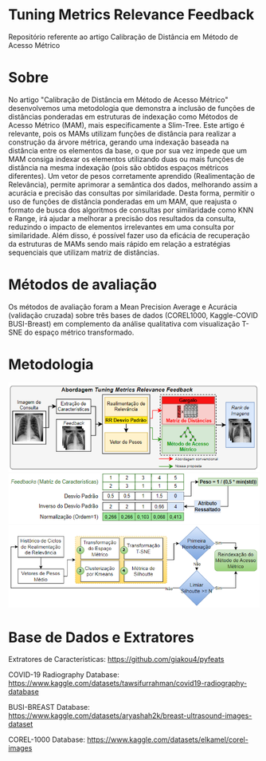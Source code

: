 # Tuning Metrics Relevance Feedback
 Repositório referente ao artigo Calibração de Distância em Método de Acesso Métrico <br>

<h1>Sobre</h1>
 No artigo "Calibração de Distância em Método de Acesso Métrico" desenvolvemos uma metodologia que demonstra a inclusão de funções de distâncias ponderadas em estruturas de indexação como Métodos de Acesso Métrico (MAM), mais especificamente a Slim-Tree. Este artigo é relevante, pois os MAMs utilizam funções de distância para realizar a construção da árvore métrica, gerando uma indexação baseada na distância entre os elementos da base, o que por sua vez impede que um MAM consiga indexar os elementos utilizando duas ou mais funções de distância na mesma indexação (pois são obtidos espaços métricos diferentes). Um vetor de pesos corretamente aprendido (Realimentação de Relevância), permite aprimorar a semântica dos dados, melhorando assim a acurácia e precisão das consultas por similaridade. Desta forma, permitir o uso de funções de distância ponderadas em um MAM, que reajusta o formato de busca dos algoritmos de consultas por similaridade como KNN e Range, irá ajudar a melhorar a precisão dos resultados da consulta, reduzindo o impacto de elementos irrelevantes em uma consulta por similaridade. Além disso, é possível fazer uso da eficácia de recuperação da estruturas de MAMs sendo  mais rápido em relação a estratégias sequenciais que utilizam matriz de distâncias.

<h1> Métodos de avaliação </h1>
Os métodos de avaliação foram a Mean Precision Average e Acurácia (validação cruzada) sobre três bases de dados (COREL1000, Kaggle-COVID BUSI-Breast) em complemento da análise qualitativa com visualização T-SNE do espaço métrico transformado. 

<h1>Metodologia</h1>

<img src="abordagem.png"/>

<img src="realimentacao_relevancia_abordagem.png"/>

<img src="reindexacao_abordagem.png"/>

<h1>Base de Dados e Extratores</h1>
Extratores de Características: <a href="https://github.com/giakou4/pyfeats">https://github.com/giakou4/pyfeats</a>

COVID-19 Radiography Database: <a href="https://www.kaggle.com/datasets/tawsifurrahman/covid19-radiography-database">https://www.kaggle.com/datasets/tawsifurrahman/covid19-radiography-database</a>

BUSI-BREAST Database: <a href="https://www.kaggle.com/datasets/aryashah2k/breast-ultrasound-images-dataset">https://www.kaggle.com/datasets/aryashah2k/breast-ultrasound-images-dataset</a>

COREL-1000 Database: <a href="https://www.kaggle.com/datasets/elkamel/corel-images">https://www.kaggle.com/datasets/elkamel/corel-images</a>
 











